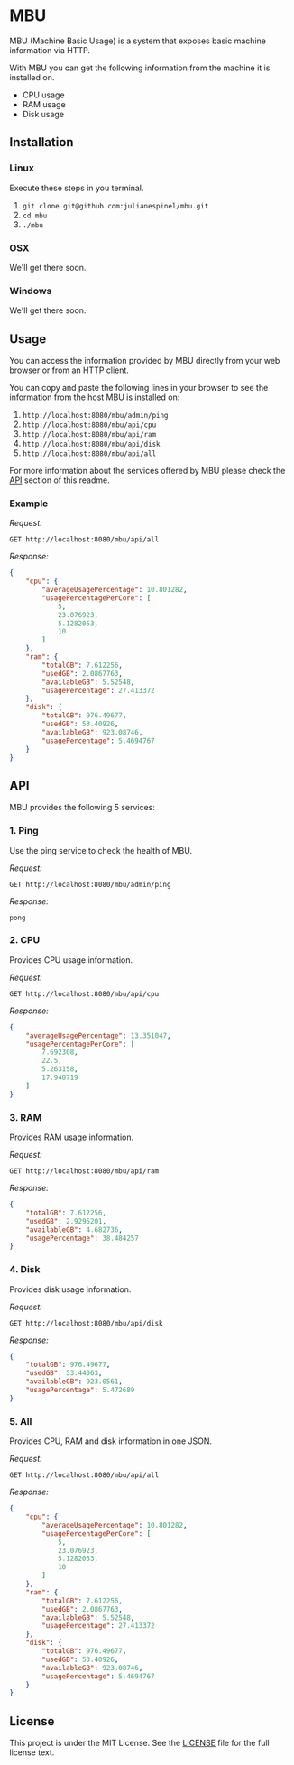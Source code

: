 # MBU
MBU (Machine Basic Usage) is a system that exposes basic machine information via HTTP.

With MBU you can get the following information from the machine it is installed on.

* CPU usage
* RAM usage
* Disk usage

## Installation

### Linux

Execute these steps in you terminal.

1. `git clone git@github.com:julianespinel/mbu.git`
2. `cd mbu`
3. `./mbu`

### OSX

We'll get there soon.

### Windows

We'll get there soon.

## Usage

You can access the information provided by MBU directly from your web browser or from an HTTP client.

You can copy and paste the following lines in your browser to see the information from the host MBU is installed on: 

1. `http://localhost:8080/mbu/admin/ping`
2. `http://localhost:8080/mbu/api/cpu`
3. `http://localhost:8080/mbu/api/ram`
4. `http://localhost:8080/mbu/api/disk`
5. `http://localhost:8080/mbu/api/all`

For more information about the services offered by MBU please check the [API](https://github.com/julianespinel/mbu#api) section of this readme.

### Example

*Request:*

`GET http://localhost:8080/mbu/api/all`

*Response:*

```json
{
    "cpu": {
        "averageUsagePercentage": 10.801282,
        "usagePercentagePerCore": [
            5,
            23.076923,
            5.1282053,
            10
        ]
    },
    "ram": {
        "totalGB": 7.612256,
        "usedGB": 2.0867763,
        "availableGB": 5.52548,
        "usagePercentage": 27.413372
    },
    "disk": {
        "totalGB": 976.49677,
        "usedGB": 53.40926,
        "availableGB": 923.08746,
        "usagePercentage": 5.4694767
    }
}
```

## API

MBU provides the following 5 services: 

### 1. Ping

Use the ping service to check the health of MBU.

*Request:*

`GET http://localhost:8080/mbu/admin/ping`

*Response:*

`pong`

### 2. CPU

Provides CPU usage information.

*Request:*

`GET http://localhost:8080/mbu/api/cpu`

*Response:*

```json
{
    "averageUsagePercentage": 13.351047,
    "usagePercentagePerCore": [
        7.692308,
        22.5,
        5.263158,
        17.948719
    ]
}
```

### 3. RAM

Provides RAM usage information.

*Request:*

`GET http://localhost:8080/mbu/api/ram`

*Response:*

```json
{
    "totalGB": 7.612256,
    "usedGB": 2.9295201,
    "availableGB": 4.682736,
    "usagePercentage": 38.484257
}
```

### 4. Disk

Provides disk usage information.

*Request:*

`GET http://localhost:8080/mbu/api/disk`

*Response:*

```json
{
    "totalGB": 976.49677,
    "usedGB": 53.44063,
    "availableGB": 923.0561,
    "usagePercentage": 5.472689
}
```

### 5. All

Provides CPU, RAM and disk information in one JSON.

*Request:*

`GET http://localhost:8080/mbu/api/all`

*Response:*

```json
{
    "cpu": {
        "averageUsagePercentage": 10.801282,
        "usagePercentagePerCore": [
            5,
            23.076923,
            5.1282053,
            10
        ]
    },
    "ram": {
        "totalGB": 7.612256,
        "usedGB": 2.0867763,
        "availableGB": 5.52548,
        "usagePercentage": 27.413372
    },
    "disk": {
        "totalGB": 976.49677,
        "usedGB": 53.40926,
        "availableGB": 923.08746,
        "usagePercentage": 5.4694767
    }
}
```

## License

This project is under the MIT License. See the [LICENSE](https://github.com/julianespinel/mbu/blob/master/LICENSE) file for the full license text.
